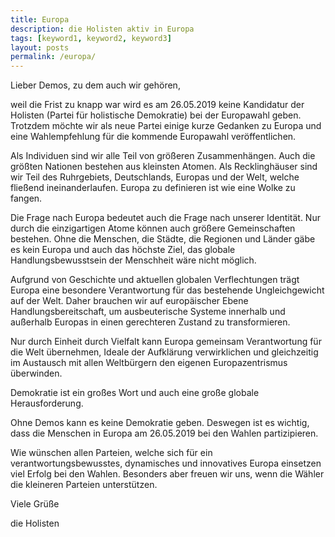 ```yaml
---
title: Europa
description: die Holisten aktiv in Europa
tags: [keyword1, keyword2, keyword3]
layout: posts
permalink: /europa/
---
```

Lieber Demos, zu dem auch wir gehören,

weil die Frist zu knapp war wird es am 26.05.2019 keine Kandidatur der Holisten (Partei für holistische Demokratie) bei der Europawahl geben. Trotzdem möchte wir als neue Partei einige kurze Gedanken zu Europa und eine Wahlempfehlung für die kommende Europawahl veröffentlichen.

Als Individuen sind wir alle Teil von größeren Zusammenhängen. Auch die größten Nationen bestehen aus kleinsten Atomen. 
Als Recklinghäuser sind wir Teil des Ruhrgebiets, Deutschlands, Europas und der Welt, welche fließend ineinanderlaufen.  Europa zu definieren ist wie eine Wolke zu fangen.

Die Frage nach Europa bedeutet auch die Frage nach unserer Identität. Nur durch die einzigartigen Atome können auch größere Gemeinschaften bestehen. Ohne die Menschen, die Städte, die Regionen und Länder gäbe es kein Europa und auch das höchste Ziel, das globale Handlungsbewusstsein der Menschheit wäre nicht möglich.

Aufgrund von Geschichte und aktuellen globalen Verflechtungen trägt Europa eine besondere Verantwortung für das bestehende Ungleichgewicht auf der Welt. Daher brauchen wir auf europäischer Ebene Handlungsbereitschaft, um ausbeuterische Systeme innerhalb und außerhalb Europas in einen gerechteren Zustand zu transformieren.

Nur durch Einheit durch Vielfalt kann Europa gemeinsam Verantwortung für die Welt übernehmen, Ideale der Aufklärung verwirklichen und gleichzeitig im Austausch mit allen Weltbürgern den eigenen Europazentrismus überwinden.

Demokratie ist ein großes Wort und auch eine große globale Herausforderung.

Ohne Demos kann es keine Demokratie geben. Deswegen ist es wichtig, dass die Menschen in Europa am 26.05.2019 bei den Wahlen partizipieren.

Wie wünschen allen Parteien, welche sich für ein verantwortungsbewusstes, dynamisches und innovatives Europa einsetzen viel Erfolg bei den Wahlen.
Besonders aber freuen wir uns, wenn die Wähler die kleineren Parteien unterstützen.


Viele Grüße

die Holisten